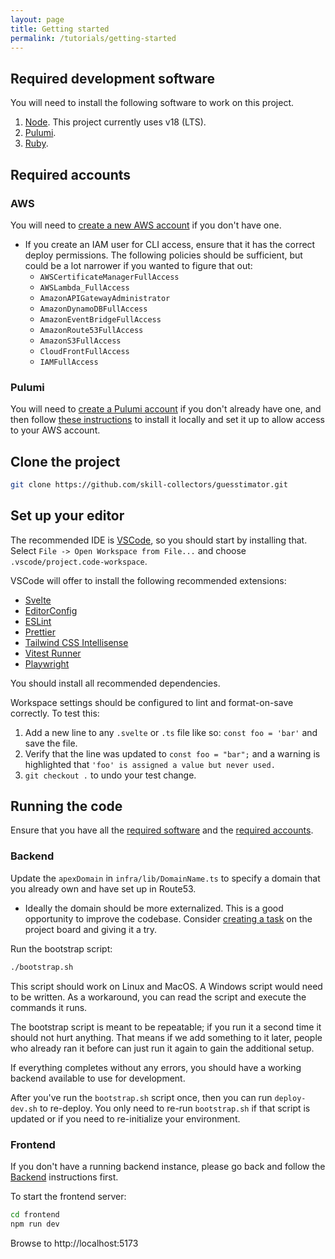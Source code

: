 ```yaml
---
layout: page
title: Getting started
permalink: /tutorials/getting-started
---
```


## Required development software

You will need to install the following software to work on this project.

<!-- If you update this list, also update bootstrap.sh -->

1. [Node](https://nodejs.org/en/download/). This project currently uses v18 (LTS).
1. [Pulumi](https://www.pulumi.com/docs/get-started/install/).
1. [Ruby](https://www.ruby-lang.org/en/downloads/).

## Required accounts

### AWS

You will need to [create a new AWS account](https://portal.aws.amazon.com/billing/signup#/start/email) if you don't have one.

- If you create an IAM user for CLI access, ensure that it has the correct deploy permissions. The following policies should be sufficient, but could be a lot narrower if you wanted to figure that out:
  - `AWSCertificateManagerFullAccess`
  - `AWSLambda_FullAccess `
  - `AmazonAPIGatewayAdministrator`
  - `AmazonDynamoDBFullAccess`
  - `AmazonEventBridgeFullAccess`
  - `AmazonRoute53FullAccess`
  - `AmazonS3FullAccess`
  - `CloudFrontFullAccess`
  - `IAMFullAccess`

### Pulumi

You will need to [create a Pulumi account](https://app.pulumi.com/signup) if you don't already have one, and then follow [these instructions](https://www.pulumi.com/docs/get-started/aws/begin/) to install it locally and set it up to allow access to your AWS account.

## Clone the project

```bash
git clone https://github.com/skill-collectors/guesstimator.git
```

## Set up your editor

The recommended IDE is [VSCode](https://code.visualstudio.com/), so you should
start by installing that. Select `File -> Open Workspace from File...` and
choose `.vscode/project.code-workspace`.

VSCode will offer to install the following recommended extensions:

- [Svelte](https://marketplace.visualstudio.com/items?itemName=svelte.svelte-vscode)
- [EditorConfig](https://marketplace.visualstudio.com/items?itemName=editorconfig.editorconfig)
- [ESLint](https://marketplace.visualstudio.com/items?itemName=dbaeumer.vscode-eslint)
- [Prettier](https://marketplace.visualstudio.com/items?itemName=esbenp.prettier-vscode)
- [Tailwind CSS Intellisense](https://marketplace.visualstudio.com/items?itemName=bradlc.vscode-tailwindcss)
- [Vitest Runner](https://marketplace.visualstudio.com/items?itemName=kingwl.vscode-vitest-runner)
- [Playwright](https://marketplace.visualstudio.com/items?itemName=ms-playwright.playwright)

You should install all recommended dependencies.

Workspace settings should be configured to lint and format-on-save correctly. To test this:

1. Add a new line to any `.svelte` or `.ts` file like so: `const foo = 'bar'` and save the file.
2. Verify that the line was updated to `const foo = "bar";` and a warning is highlighted that `'foo' is assigned a value but never used.`
3. `git checkout .` to undo your test change.

## Running the code

Ensure that you have all the [required software](#required-development-software) and the [required accounts](#required-accounts).

### Backend

Update the `apexDomain` in `infra/lib/DomainName.ts` to specify a domain that you already own and have set up in Route53.

- Ideally the domain should be more externalized. This is a good opportunity to improve the codebase. Consider [creating a task](https://github.com/skill-collectors/guesstimator/issues/new?assignees=&labels=&template=new-task.md&title=Externalize%20domain) on the project board and giving it a try.

Run the bootstrap script:

```bash
./bootstrap.sh
```

This script should work on Linux and MacOS. A Windows script would need to be written. As a workaround, you can read the script and execute the commands it runs.

The bootstrap script is meant to be repeatable; if you run it a second time it should not hurt anything. That means if we add something to it later, people who already ran it before can just run it again to gain the additional setup.

If everything completes without any errors, you should have a working backend available to use for development.

After you've run the `bootstrap.sh` script once, then you can run `deploy-dev.sh` to re-deploy. You only need to re-run `bootstrap.sh` if that script is updated or if you need to re-initialize your environment.

### Frontend

If you don't have a running backend instance, please go back and follow the [Backend](#backend) instructions first.

To start the frontend server:

```bash
cd frontend
npm run dev
```

Browse to http://localhost:5173
